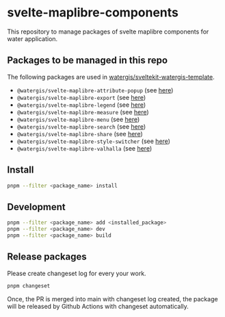 # svelte-maplibre-components

This repository to manage packages of svelte maplibre components for water application.

## Packages to be managed in this repo

The following packages are used in [watergis/sveltekit-watergis-template](https://github.com/watergis/sveltekit-watergis-template).

- `@watergis/svelte-maplibre-attribute-popup` (see [here](./packages/attribute-popup))
- `@watergis/svelte-maplibre-export` (see [here](./packages/export))
- `@watergis/svelte-maplibre-legend` (see [here](./packages/legend))
- `@watergis/svelte-maplibre-measure` (see [here](./packages/measure))
- `@watergis/svelte-maplibre-menu` (see [here](./packages/menu))
- `@watergis/svelte-maplibre-search` (see [here](./packages/search))
- `@watergis/svelte-maplibre-share` (see [here](./packages/share))
- `@watergis/svelte-maplibre-style-switcher` (see [here](./packages/style-switcher))
- `@watergis/svelte-maplibre-valhalla` (see [here](./packages/valhalla))

## Install

```zsh
pnpm --filter <package_name> install
```

## Development

```zsh
pnpm --filter <package_name> add <installed_package>
pnpm --filter <package_name> dev
pnpm --filter <package_name> build
```

## Release packages

Please create changeset log for every your work.

```zsh
pnpm changeset
```

Once, the PR is merged into main with changeset log created, the package will be released by Github Actions with changeset automatically.
